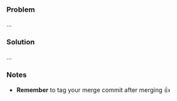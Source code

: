 ### Problem

...

### Solution

...

### Notes

- **Remember** to tag your merge commit after merging 👍